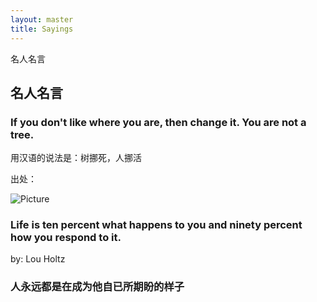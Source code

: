 ```yaml
---
layout: master
title: Sayings
---
```


名人名言
## 名人名言

### If you don't like where you are, then change it. You are not a tree.

用汉语的说法是：树挪死，人挪活

出处：

![Picture](http://29.media.tumblr.com/tumblr_kzcyp0f6bB1qzwaddo1_500.jpg)


### Life is ten percent what happens to you and ninety percent how you respond to it.

by: Lou Holtz


### 人永远都是在成为他自已所期盼的样子


